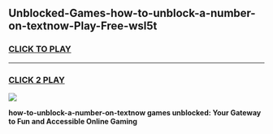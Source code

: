 
## Unblocked-Games-how-to-unblock-a-number-on-textnow-Play-Free-wsl5t
<h3>
<a href="https://premium76.site?title=how-to-unblock-a-number-on-textnow&ref=20M">CLICK TO PLAY</a></h3>
<hr>

<h3>
<a href="https://premium76.site?title=how-to-unblock-a-number-on-textnow&ref=20M">CLICK 2 PLAY</a>
  
</h3>

<a href="https://premium76.site?title=how-to-unblock-a-number-on-textnow&ref=19M"><img src="https://clearcache.store/games.png"></a>


**how-to-unblock-a-number-on-textnow games unblocked: Your Gateway to Fun and Accessible Online Gaming**
